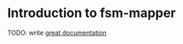 # Introduction to fsm-mapper

TODO: write [great documentation](http://jacobian.org/writing/what-to-write/)
